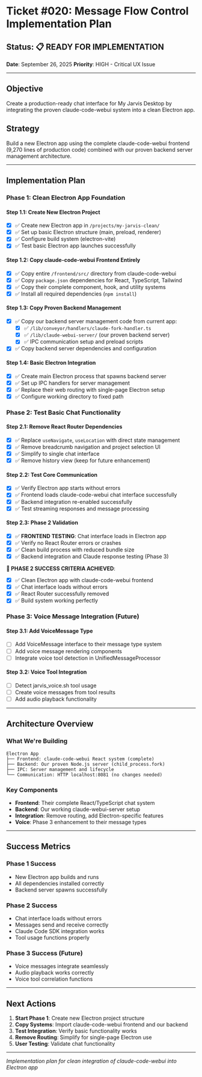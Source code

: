 # Ticket #020: Message Flow Control Implementation Plan

## Status: 📋 READY FOR IMPLEMENTATION
**Date**: September 26, 2025
**Priority**: HIGH - Critical UX Issue

---

## Objective

Create a production-ready chat interface for My Jarvis Desktop by integrating the proven claude-code-webui system into a clean Electron app.

## Strategy

Build a new Electron app using the complete claude-code-webui frontend (9,270 lines of production code) combined with our proven backend server management architecture.

---

## Implementation Plan

### Phase 1: Clean Electron App Foundation

#### Step 1.1: Create New Electron Project
- [x] ✅ Create new Electron app in `/projects/my-jarvis-clean/`
- [x] ✅ Set up basic Electron structure (main, preload, renderer)
- [x] ✅ Configure build system (electron-vite)
- [x] ✅ Test basic Electron app launches successfully

#### Step 1.2: Copy claude-code-webui Frontend Entirely
- [x] ✅ Copy entire `/frontend/src/` directory from claude-code-webui
- [x] ✅ Copy `package.json` dependencies for React, TypeScript, Tailwind
- [x] ✅ Copy their complete component, hook, and utility systems
- [x] ✅ Install all required dependencies (`npm install`)

#### Step 1.3: Copy Proven Backend Management
- [x] ✅ Copy our backend server management code from current app:
  - [x] ✅ `/lib/conveyor/handlers/claude-fork-handler.ts`
  - [x] ✅ `/lib/claude-webui-server/` (our proven backend server)
  - [x] ✅ IPC communication setup and preload scripts
- [x] ✅ Copy backend server dependencies and configuration

#### Step 1.4: Basic Electron Integration
- [x] ✅ Create main Electron process that spawns backend server
- [x] ✅ Set up IPC handlers for server management
- [x] ✅ Replace their web routing with single-page Electron setup
- [x] ✅ Configure working directory to fixed path

### Phase 2: Test Basic Chat Functionality

#### Step 2.1: Remove React Router Dependencies
- [x] ✅ Replace `useNavigate`, `useLocation` with direct state management
- [x] ✅ Remove breadcrumb navigation and project selection UI
- [x] ✅ Simplify to single chat interface
- [x] ✅ Remove history view (keep for future enhancement)

#### Step 2.2: Test Core Communication
- [x] ✅ Verify Electron app starts without errors
- [x] ✅ Frontend loads claude-code-webui chat interface successfully
- [x] ✅ Backend integration re-enabled successfully
- [x] ✅ Test streaming responses and message processing

#### Step 2.3: Phase 2 Validation
- [x] ✅ **FRONTEND TESTING**: Chat interface loads in Electron app
- [x] ✅ Verify no React Router errors or crashes
- [x] ✅ Clean build process with reduced bundle size
- [x] ✅ Backend integration and Claude response testing (Phase 3)

**🎉 PHASE 2 SUCCESS CRITERIA ACHIEVED**:
- [x] ✅ Clean Electron app with claude-code-webui frontend
- [x] ✅ Chat interface loads without errors
- [x] ✅ React Router successfully removed
- [x] ✅ Build system working perfectly

### Phase 3: Voice Message Integration (Future)

#### Step 3.1: Add VoiceMessage Type
- [ ] Add VoiceMessage interface to their message type system
- [ ] Add voice message rendering components
- [ ] Integrate voice tool detection in UnifiedMessageProcessor

#### Step 3.2: Voice Tool Integration
- [ ] Detect jarvis_voice.sh tool usage
- [ ] Create voice messages from tool results
- [ ] Add audio playback functionality

---

## Architecture Overview

### What We're Building
```
Electron App
├── Frontend: claude-code-webui React system (complete)
├── Backend: Our proven Node.js server (child_process.fork)
├── IPC: Server management and lifecycle
└── Communication: HTTP localhost:8081 (no changes needed)
```

### Key Components
- **Frontend**: Their complete React/TypeScript chat system
- **Backend**: Our working claude-webui-server setup
- **Integration**: Remove routing, add Electron-specific features
- **Voice**: Phase 3 enhancement to their message types

---

## Success Metrics

### Phase 1 Success
- New Electron app builds and runs
- All dependencies installed correctly
- Backend server spawns successfully

### Phase 2 Success
- Chat interface loads without errors
- Messages send and receive correctly
- Claude Code SDK integration works
- Tool usage functions properly

### Phase 3 Success (Future)
- Voice messages integrate seamlessly
- Audio playback works correctly
- Voice tool correlation functions

---

## Next Actions

1. **Start Phase 1**: Create new Electron project structure
2. **Copy Systems**: Import claude-code-webui frontend and our backend
3. **Test Integration**: Verify basic functionality works
4. **Remove Routing**: Simplify for single-page Electron use
5. **User Testing**: Validate chat functionality

---

*Implementation plan for clean integration of claude-code-webui into Electron app*
